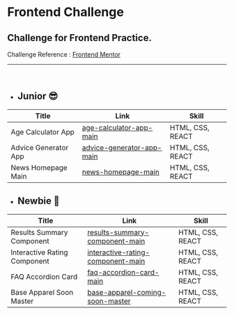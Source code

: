 # Frontend Challenge

## Challenge for Frontend Practice.

Challenge Reference : [Frontend Mentor](https://www.frontendmentor.io/challenges)

---
<br>

- ## Junior :sunglasses:
 
Title | Link | Skill
--- | --- | ---
Age Calculator App | [age-calculator-app-main](https://hannah1306.github.io/frontend-challenge/age-calculator-app-main/) | HTML, CSS, REACT
Advice Generator App | [advice-generator-app-main](https://hannah1306.github.io/frontend-challenge/advice-generator-app-main/) | HTML, CSS, REACT
News Homepage Main | [news-homepage-main](https://hannah1306.github.io/frontend-challenge/news-homepage-main/) | HTML, CSS, REACT

- ## Newbie :sparkling_heart:
Title | Link | Skill
--- | --- | ---
Results Summary Component | [results-summary-component-main](https://hannah1306.github.io/frontend-challenge/results-summary-component-main/) | HTML, CSS, REACT
Interactive Rating Component | [interactive-rating-component-main](https://hannah1306.github.io/frontend-challenge/interactive-rating-component-main/) | HTML, CSS, REACT
FAQ Accordion Card | [faq-accordion-card-main](https://hannah1306.github.io/frontend-challenge/faq-accordion-card-main/) | HTML, CSS, REACT
Base Apparel Soon Master | [base-apparel-coming-soon-master](https://hannah1306.github.io/frontend-challenge/base-apparel-coming-soon-master/) | HTML, CSS, REACT